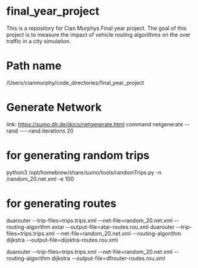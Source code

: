 # final_year_project
This is a repository for Cian Murphys Final year project. The goal of this project is to measure the impact of vehicle routing algorithms on the over traffic in a city simulation.


# Path name
/Users/cianmurphy/code_directories/final_year_project

# Generate Network
link: https://sumo.dlr.de/docs/netgenerate.html
command netgenerate --rand ----rand.iterations 20


# for generating random trips
python3 /opt/homebrew/share/sumo/tools/randomTrips.py -n <path-to-repo>/random_20.net.xml -e 100

# for generating routes
duarouter --trip-files=trips.trips.xml --net-file=random_20.net.xml --routing-algorithm astar --output-file=atar-routes.rou.xml
duarouter --trip-files=trips.trips.xml --net-file=random_20.net.xml --routing-algorithm dijkstra --output-file=dijsktra-routes.rou.xml

duarouter --trip-files=trips.trips.xml --net-file=random_20.net.xml --routing-algorithm dijkstra --output-file=dfrouter-routes.rou.xml